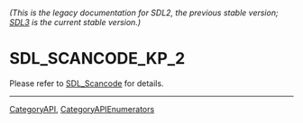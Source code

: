 ###### (This is the legacy documentation for SDL2, the previous stable version; [SDL3](https://wiki.libsdl.org/SDL3/) is the current stable version.)
# SDL_SCANCODE_KP_2

Please refer to [SDL_Scancode](SDL_Scancode) for details.

----
[CategoryAPI](CategoryAPI), [CategoryAPIEnumerators](CategoryAPIEnumerators)

